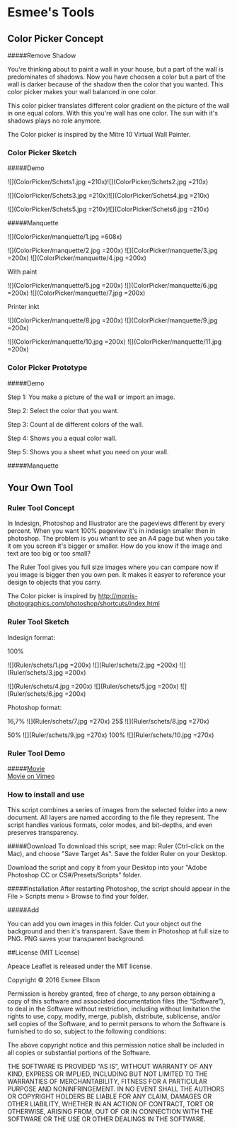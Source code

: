 # Esmee's Tools

## Color Picker Concept 

#####Remove Shadow

You're thinking about to paint a wall in your house, but a part of the wall is predominates of shadows. 
Now you have choosen a color but a part of the wall is darker because of the shadow then the color that you wanted. This color picker makes your wall balanced in one color. 

This color picker translates different color gradient on the picture of the wall in one equal colors.  With this you're wall has one color. The sun with it's shadows plays no role anymore. 

The Color picker is inspired by the Mitre 10 Virtual Wall Painter.

### Color Picker Sketch
#####Demo

![](ColorPicker/Schets1.jpg =210x)![](ColorPicker/Schets2.jpg =210x)

![](ColorPicker/Schets3.jpg =210x)![](ColorPicker/Schets4.jpg =210x)

![](ColorPicker/Schets5.jpg =210x)![](ColorPicker/Schets6.jpg =210x)

#####Manquette

![](ColorPicker/manquette/1.jpg =608x)

![](ColorPicker/manquette/2.jpg =200x)  ![](ColorPicker/manquette/3.jpg =200x)  ![](ColorPicker/manquette/4.jpg =200x)

With paint

![](ColorPicker/manquette/5.jpg =200x)  ![](ColorPicker/manquette/6.jpg =200x)  ![](ColorPicker/manquette/7.jpg =200x)

Printer inkt

![](ColorPicker/manquette/8.jpg =200x)  ![](ColorPicker/manquette/9.jpg =200x)  

![](ColorPicker/manquette/10.jpg =200x)  ![](ColorPicker/manquette/11.jpg =200x)
### Color Picker Prototype

#####Demo

Step 1: You make a picture of the wall or import an image. 

Step 2: Select the color that you want.

Step 3: Count al de different colors of the wall.

Step 4: Shows you a equal color wall.

Step 5: Shows you a sheet what you need on your wall.

#####Manquette

## Your Own Tool

### Ruler Tool Concept
In Indesign, Photoshop and Illustrator are the pageviews different by every percent. When you want 100% pageview it's in indesign smaller then in photoshop. The problem is you whant to see an A4 page but when you take it om you screen it's bigger or smaller. How do you know if the image and text are too big or too small?

The Ruler Tool gives you full size images where you can compare now if you image is bigger then you own pen. It makes it easyer to reference your design to objects that you carry.

The Color picker is inspired by http://morris-photographics.com/photoshop/shortcuts/index.html

### Ruler Tool Sketch

Indesign format:

100%

![](Ruler/schets/1.jpg =200x) ![](Ruler/schets/2.jpg =200x) ![](Ruler/schets/3.jpg =200x)

![](Ruler/schets/4.jpg =200x) ![](Ruler/schets/5.jpg =200x) ![](Ruler/schets/6.jpg =200x)

Photoshop format:

16,7% ![](Ruler/schets/7.jpg =270x) 25$ ![](Ruler/schets/8.jpg =270x) 

50%  ![](Ruler/schets/9.jpg =270x) 100% ![](Ruler/schets/10.jpg =270x)


### Ruler Tool Demo

#####[Movie](Sketch-03.mov)
<br>
[Movie on Vimeo](https://vimeo.com/159286921)
<br>

### How to install and use
This script combines a series of images from the selected folder into a new document. All layers are named according to the file they represent. The script handles various formats, color modes, and bit-depths, and even preserves transparency.

#####Download
To download this script, see map: Ruler (Ctrl-click on the Mac), and choose "Save Target As". Save the folder Ruler on your Desktop.

Download the script and copy it from your Desktop into your "Adobe Photoshop CC or CS#/Presets/Scripts" folder.

#####Installation
After restarting Photoshop, the script should appear in the File > Scripts menu > Browse to find your folder.

#####Add

You can add you own images in this folder. Cut your object out the background and then it's transparent. Save them in Photoshop at full size to PNG. PNG saves your transparent background.


##License (MIT License)

Apeace Leaflet is released under the MIT license.

Copyright © 2016 Esmee Ellson

Permission is hereby granted, free of charge, to any person obtaining a copy of this software and associated documentation files (the “Software”), to deal in the Software without restriction, including without limitation the rights to use, copy, modify, merge, publish, distribute, sublicense, and/or sell copies of the Software, and to permit persons to whom the Software is furnished to do so, subject to the following conditions:

The above copyright notice and this permission notice shall be included in all copies or substantial portions of the Software.

THE SOFTWARE IS PROVIDED “AS IS”, WITHOUT WARRANTY OF ANY KIND, EXPRESS OR IMPLIED, INCLUDING BUT NOT LIMITED TO THE WARRANTIES OF MERCHANTABILITY, FITNESS FOR A PARTICULAR PURPOSE AND NONINFRINGEMENT. IN NO EVENT SHALL THE AUTHORS OR COPYRIGHT HOLDERS BE LIABLE FOR ANY CLAIM, DAMAGES OR OTHER LIABILITY, WHETHER IN AN ACTION OF CONTRACT, TORT OR OTHERWISE, ARISING FROM, OUT OF OR IN CONNECTION WITH THE SOFTWARE OR THE USE OR OTHER DEALINGS IN THE SOFTWARE.

